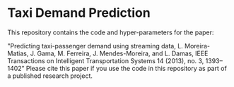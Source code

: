 # Taxi Demand Prediction
This repository contains the code and hyper-parameters for the paper:

"Predicting taxi-passenger demand using streaming data, L. Moreira-Matias, J. Gama, M. Ferreira, J. Mendes-Moreira, and L. Damas, IEEE Transactions on Intelligent Transportation Systems 14 (2013), no. 3, 1393–1402”
Please cite this paper if you use the code in this repository as part of a published research project.
